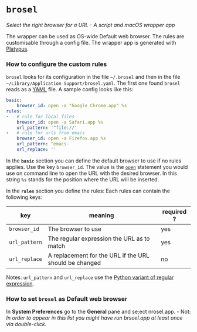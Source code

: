 `brosel`
=========

*Select the right browser for a URL - A script and macOS wrapper app*

The wrapper can be used as OS-wide Default web browser. 
The rules are customisable through a config file. The wrapper app is generated with 
[Platypus](http://sveinbjorn.org/platypus).

### How to configure the custom rules

`brosel` looks for its configuration in the file `~/.brosel` and then in the file `~/Library/Application Support/brosel.yaml`. The first one found `brosel` reads as a [YAML](http://www.yaml.org/spec/1.2/spec.html) file. A sample config looks like this:

```YAML
basic:
    browser_id: open -a "Google Chrome.app" %s
rules:
-   # rule for local files
    browser_id: open -a Safari.app %s
    url_pattern: '^file://'
-   # rule for urls from emacs
    browser_id: open -a Firefox.app %s
    url_pattern: ^emacs-
    url_replace: ''
```

In the **`basic`** section you can define the default browser to use if no rules applies. Use the key `browser_id`. The value is the [`open`](https://developer.apple.com/legacy/library/documentation/Darwin/Reference/ManPages/man1/open.1.html) statement you would use on command line to open the URL with the desired browser. In this string `%s` stands for the position where the URL will be inserted.

In the **`rules`** section you define the rules: Each rules can contain the following keys:

key | meaning | required ?
----|---------|-----------
`browser_id` | The browser to use | yes
`url_pattern` | The regular expression the URL as to match | yes
`url_replace` | A replacement for the URL if the URL should be changed | no

Notes: `url_pattern` and `url_replace` use the [Python variant of regular expression](https://docs.python.org/2/library/re.html).

### How to set `brosel` as Default web browser

In **System Preferences** go to the **General** pane and se;ect nrosel.app. - Not: *In order to appear in this list you might have run brsoel.app at least once via double-click.*
